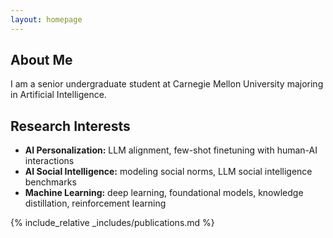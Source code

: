 ```yaml
---
layout: homepage
---
```


## About Me

I am a senior undergraduate student at Carnegie Mellon University majoring in Artificial Intelligence.

## Research Interests

- **AI Personalization:** LLM alignment, few-shot finetuning with human-AI interactions
- **AI Social Intelligence:** modeling social norms, LLM social intelligence benchmarks
- **Machine Learning:** deep learning, foundational models, knowledge distillation, reinforcement learning

<!-- ## News

- **[Feb. 2020]** Our paper about incremental learning is accepted to CVPR 2020.
- **[Feb. 2020]** We will host the ACM Multimedia Asia 2020 conference in Singapore!
- **[Sept. 2019]** Our paper about few-shot learning is accepted to NeurIPS 2019.
- **[Mar. 2019]** Our paper about few-shot learning is accepted to CVPR 2019. -->

{% include_relative _includes/publications.md %}

<!-- {% include_relative _includes/services.md %} -->
